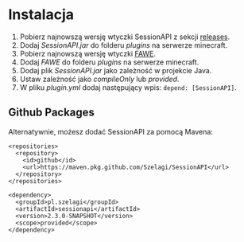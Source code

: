 # Instalacja

1. Pobierz najnowszą wersję wtyczki SessionAPI z sekcji [releases](https://github.com/Szelagi/SessionAPI/releases).
2. Dodaj *SessionAPI.jar* do folderu *plugins* na serwerze minecraft.
3. Pobierz najnowszą wersję wtyczki [FAWE](https://intellectualsites.github.io/download/fawe.html).
4. Dodaj *FAWE* do folderu *plugins* na serwerze minecraft.
5. Dodaj plik *SessionAPI.jar* jako zależność w projekcie Java.
6. Ustaw zależność jako *compileOnly* lub *provided*.
7. W pliku *plugin.yml* dodaj następujący wpis: `depend: [SessionAPI]`.

## Github Packages
Alternatywnie, możesz dodać SessionAPI za pomocą Mavena:

```
<repositories>
  <repository>
    <id>github</id>
    <url>https://maven.pkg.github.com/Szelagi/SessionAPI</url>
  </repository>
</repositories>

<dependency>
  <groupId>pl.szelagi</groupId>
  <artifactId>sessionapi</artifactId>
  <version>2.3.0-SNAPSHOT</version>
  <scope>provided</scope>
</dependency>
```